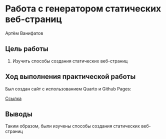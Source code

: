 # Работа с генератором статических веб-страниц
Артём Ванифатов

## Цель работы

1.  Изучить способы создания статических веб-страниц

## Ход выполнения практической работы

Был создан сайт с использованием Quarto и Github Pages:

[Ссылка](https://vanifatov.github.io)

## Выводы

Таким образом, были изучены способы создания статических веб-страниц
